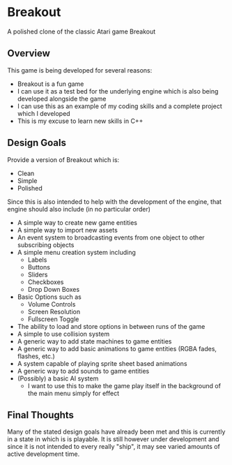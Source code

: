 # Breakout
A polished clone of the classic Atari game Breakout

## Overview
This game is being developed for several reasons:
* Breakout is a fun game
* I can use it as a test bed for the underlying engine which is also being developed alongside the game
* I can use this as an example of my coding skills and a complete project which I developed
* This is my excuse to learn new skills in C++ 

## Design Goals
Provide a version of Breakout which is:
* Clean
* Simple
* Polished

Since this is also intended to help with the development of the engine, that engine should also include (in no particular order)
* A simple way to create new game entities
* A simple way to import new assets
* An event system to broadcasting events from one object to other subscribing objects
* A simple menu creation system including
	* Labels
	* Buttons
	* Sliders
	* Checkboxes
	* Drop Down Boxes
* Basic Options such as
	* Volume Controls
	* Screen Resolution
	* Fullscreen Toggle
* The ability to load and store options in between runs of the game
* A simple to use collision system
* A generic way to add state machines to game entities
* A generic way to add basic animations to game entities (RGBA fades, flashes, etc.)
* A system capable of playing sprite sheet based animations
* A generic way to add sounds to game entities
* (Possibly) a basic AI system 
	* I want to use this to make the game play itself in the background of the main menu simply for effect

## Final Thoughts
Many of the stated design goals have already been met and this is currently in a state in which is is playable.  It is still however under development and since it is not intended to every really "ship", it may see varied amounts of active development time.